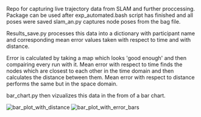 Repo for capturing live trajectory data from SLAM and further proccessing.
Package can be used after exp_automated.bash script has finished and all poses were saved
slam_an.py captures node poses from the bag file.

Results_save.py processes this data into a dictionary with participant name and corresponding mean error values taken 
with respect to time and with distance.

Error is calculated by taking a map which looks 'good enough' and then compairing every run with it. 
Mean error with respect to time finds the nodes which are closest to each other in the time domain and then calculates the 
distance between them. Mean error with respect to distance performs the same but in the space domain.

bar_chart.py then vizualizes this data in the from of a bar chart. 


![bar_plot_with_distance](https://user-images.githubusercontent.com/47984690/151825515-37f8f0a3-b5b4-46d6-91a9-728ae2b41bc3.png)
![bar_plot_with_error_bars](https://user-images.githubusercontent.com/47984690/151825520-68f2606d-2a29-485c-b1c5-b89b1b216e8f.png)
